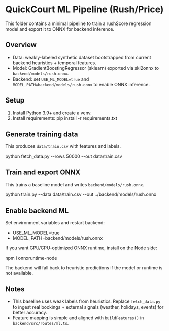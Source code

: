 # QuickCourt ML Pipeline (Rush/Price)

This folder contains a minimal pipeline to train a rushScore regression model and export it to ONNX for backend inference.

## Overview
- Data: weakly-labeled synthetic dataset bootstrapped from current backend heuristics + temporal features.
- Model: GradientBoostingRegressor (sklearn) exported via skl2onnx to `backend/models/rush.onnx`.
- Backend: set `USE_ML_MODEL=true` and `MODEL_PATH=backend/models/rush.onnx` to enable ONNX inference.

## Setup
1) Install Python 3.9+ and create a venv.
2) Install requirements:
   pip install -r requirements.txt

## Generate training data
This produces `data/train.csv` with features and labels.

   python fetch_data.py --rows 50000 --out data/train.csv

## Train and export ONNX
This trains a baseline model and writes `backend/models/rush.onnx`.

   python train.py --data data/train.csv --out ../backend/models/rush.onnx

## Enable backend ML
Set environment variables and restart backend:

- USE_ML_MODEL=true
- MODEL_PATH=backend/models/rush.onnx

If you want GPU/CPU-optimized ONNX runtime, install on the Node side:

  npm i onnxruntime-node

The backend will fall back to heuristic predictions if the model or runtime is not available.

## Notes
- This baseline uses weak labels from heuristics. Replace `fetch_data.py` to ingest real bookings + external signals (weather, holidays, events) for better accuracy.
- Feature mapping is simple and aligned with `buildFeatures()` in `backend/src/routes/ml.ts`.
